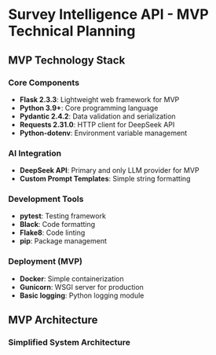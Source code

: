 # Survey Intelligence API - MVP Technical Planning

## MVP Technology Stack

### Core Components
- **Flask 2.3.3**: Lightweight web framework for MVP
- **Python 3.9+**: Core programming language
- **Pydantic 2.4.2**: Data validation and serialization
- **Requests 2.31.0**: HTTP client for DeepSeek API
- **Python-dotenv**: Environment variable management

### AI Integration
- **DeepSeek API**: Primary and only LLM provider for MVP
- **Custom Prompt Templates**: Simple string formatting

### Development Tools
- **pytest**: Testing framework
- **Black**: Code formatting
- **Flake8**: Code linting
- **pip**: Package management

### Deployment (MVP)
- **Docker**: Simple containerization
- **Gunicorn**: WSGI server for production
- **Basic logging**: Python logging module

## MVP Architecture

### Simplified System Architecture